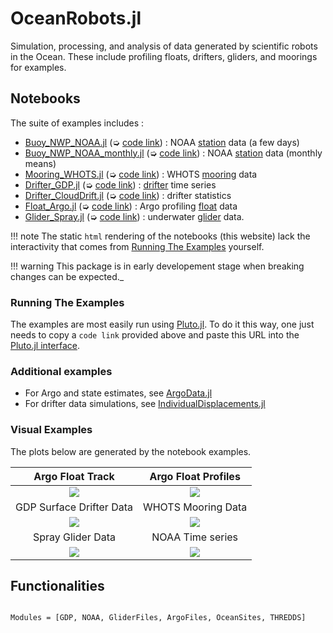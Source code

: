 # OceanRobots.jl

Simulation, processing, and analysis of data generated by scientific robots in the Ocean. These include profiling floats, drifters, gliders, and moorings for examples.

## Notebooks

The suite of examples includes :

- [Buoy\_NWP\_NOAA.jl](Buoy_NWP_NOAA.html) (➭ [code link](https://raw.githubusercontent.com/JuliaOcean/OceanRobots.jl/master/examples/Buoy_NWP_NOAA.jl)) : NOAA [station](https://www.ndbc.noaa.gov/) data (a few days)
- [Buoy\_NWP\_NOAA\_monthly.jl](Buoy_NWP_NOAA_monthly.html) (➭ [code link](https://raw.githubusercontent.com/JuliaOcean/OceanRobots.jl/master/examples/Buoy_NWP_NOAA_monthly.jl)) : NOAA [station](https://www.ndbc.noaa.gov/) data (monthly means) 
- [Mooring\_WHOTS.jl](Mooring_WHOTS.html) (➭ [code link](https://raw.githubusercontent.com/JuliaOcean/OceanRobots.jl/master/examples/Mooring_WHOTS.jl)) : WHOTS [mooring](http://www.soest.hawaii.edu/whots/wh_data.html) data
- [Drifter\_GDP.jl](Drifter_GDP.html) (➭ [code link](https://raw.githubusercontent.com/JuliaOcean/OceanRobots.jl/master/examples/Drifter_GDP.jl)) : [drifter](https://www.aoml.noaa.gov/phod/gdp/hourly_data.php) time series
- [Drifter\_CloudDrift.jl](https://juliaocean.github.io/OceanRobots.jl/v0.1.10/Drifter_CloudDrift.html) (➭ [code link](https://github.com/JuliaOcean/OceanRobots.jl/blob/master/examples/Drifter_CloudDrift.jl)) : drifter statistics
- [Float\_Argo.jl](Float_Argo.html) (➭ [code link](https://raw.githubusercontent.com/JuliaOcean/OceanRobots.jl/master/examples/Float_Argo.jl)) : Argo profiling [float](https://argo.ucsd.edu) data
- [Glider\_Spray.jl](Glider_Spray.html) (➭ [code link](https://raw.githubusercontent.com/JuliaOcean/OceanRobots.jl/master/examples/Glider_Spray.jl)) : underwater [glider](http://spraydata.ucsd.edu/projects/) data.

!!! note
    The static `html` rendering of the notebooks (this website) lack the interactivity that comes from [Running The Examples](@ref) yourself.
	
!!! warning	
    This package is in early developement stage when breaking changes can be expected._
	
### Running The Examples

The examples are most easily run using [Pluto.jl](https://github.com/fonsp/Pluto.jl). To do it this way, one just needs to copy a `code link` provided above and paste this URL into the [Pluto.jl interface](https://github.com/fonsp/Pluto.jl/wiki/🔎-Basic-Commands-in-Pluto).

### Additional examples

- For Argo and state estimates, see [ArgoData.jl](https://github.com/JuliaOcean/ArgoData.jl)
- For drifter data simulations, see [IndividualDisplacements.jl](https://github.com/JuliaClimate/IndividualDisplacements.jl)

### Visual Examples

The plots below are generated by the notebook examples.

Argo Float Track            |  Argo Float Profiles 
:------------------------------:|:---------------------------------:
![](https://user-images.githubusercontent.com/20276764/166470235-467a9326-18ae-4934-a866-2da06ec9ec84.png)  |  ![](https://user-images.githubusercontent.com/20276764/166470217-f89d2374-f57e-4a28-8220-86179e6c1f86.png)
GDP Surface Drifter Data | WHOTS Mooring Data 
![](https://user-images.githubusercontent.com/20276764/149673826-a43e2a44-f4e5-437b-99cb-5e032228b3af.png) | ![](https://user-images.githubusercontent.com/20276764/149675305-82364bde-e3a9-4975-8fb2-fb67e17dacc5.png)
Spray Glider Data | NOAA Time series 
![](https://user-images.githubusercontent.com/20276764/166470390-952e89df-60ad-4a45-b015-9469c3c297de.png) | ![](https://user-images.githubusercontent.com/20276764/166470257-8a0421ff-b147-46aa-b03b-43e5f8b4d1b3.png)

## Functionalities

```@index
```

```@autodocs
Modules = [GDP, NOAA, GliderFiles, ArgoFiles, OceanSites, THREDDS]
```
